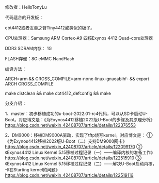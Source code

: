修改者：HelloTonyLu

代码适合的开发板：

cbt4412或者友善之臂Tiny4412或类似的板子。

CPU处理器：Samsung ARM Cortex-A9 四核Exynos 4412 Quad-core处理器

DDR3 SDRAM内存： 1G

FLASH存储：8G eMMC NandFlash

编译方法：

ARCH=arm && CROSS_COMPILE=arm-none-linux-gnueabihf- && export ARCH CROSS_COMPILE

make distclean && make cbt4412_defconfig && make

分支介绍：

1、master：初步移植成功的u-boot-2022.01-rc4代码，可以从SD卡启动U-Boot。对应博文是：《为Exynos4412移植2022版U-Boot的步骤及其原理分析》https://blog.csdn.net/weixin_42408707/article/details/122376553

2、DM9000：移植DM9000A驱动，实现了tftp烧写kernel。对应博文是：
①《为Exynos4412移植2022版U-Boot（二）支持DM9000网卡》https://blog.csdn.net/weixin_42408707/article/details/122099170
②《Exynos4412 Linux Kernel 5.15移植过程记录（一）——编译内核的准备工作》https://blog.csdn.net/weixin_42408707/article/details/122515910
③《Exynos4412 Linux Kernel 5.15移植过程记录（二）——解决U-Boot启动内核，卡在Starting kernel的问题》https://blog.csdn.net/weixin_42408707/article/details/122519116
